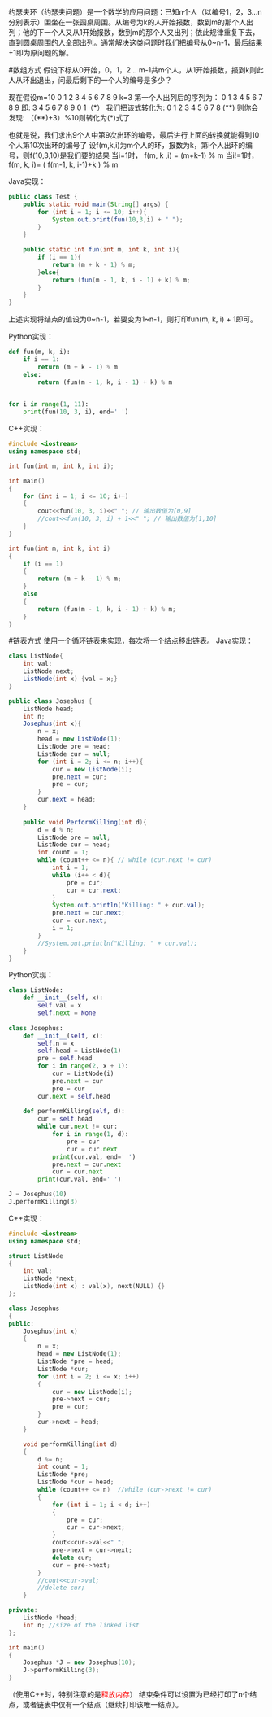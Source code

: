 约瑟夫环（约瑟夫问题）是一个数学的应用问题：已知n个人（以编号1，2，3...n分别表示）围坐在一张圆桌周围。从编号为k的人开始报数，数到m的那个人出列；他的下一个人又从1开始报数，数到m的那个人又出列；依此规律重复下去，直到圆桌周围的人全部出列。通常解决这类问题时我们把编号从0~n-1，最后结果+1即为原问题的解。

#数组方式
假设下标从0开始，0，1，2 .. m-1共m个人，从1开始报数，报到k则此人从环出退出，问最后剩下的一个人的编号是多少？

现在假设m=10
0 1 2 3  4 5 6 7 8 9    k=3
第一个人出列后的序列为：
0 1 3 4 5 6 7 8 9
即:
3 4 5 6 7 8 9 0 1（\*）
我们把该式转化为:
0 1 2 3 4 5 6 7 8 (\*\*)
则你会发现: （(\*\*)+3）%10则转化为(\*)式了

也就是说，我们求出9个人中第9次出环的编号，最后进行上面的转换就能得到10个人第10次出环的编号了 
设f(m,k,i)为m个人的环，报数为k，第i个人出环的编号，则f(10,3,10)是我们要的结果
当i=1时，  f(m, k ,i) = (m+k-1) % m
当i!=1时，  f(m, k, i)= ( f(m-1, k, i-1)+k ) % m

Java实现：
```java
public class Test {
	public static void main(String[] args) {
		for (int i = 1; i <= 10; i++){
			System.out.print(fun(10,3,i) + " ");
		}
	}
	
	public static int fun(int m, int k, int i){
		if (i == 1){
			return (m + k - 1) % m;
		}else{
			return (fun(m - 1, k, i - 1) + k) % m;
		}
	}
}
```
上述实现将结点的值设为0~n-1，若要变为1~n-1，则打印fun(m, k, i) + 1即可。

Python实现：
```python
def fun(m, k, i):
    if i == 1:
        return (m + k - 1) % m
    else:
        return (fun(m - 1, k, i - 1) + k) % m
                

for i in range(1, 11):
    print(fun(10, 3, i), end=' ')
```

C++实现：
```C++
#include <iostream>
using namespace std;

int fun(int m, int k, int i);

int main()
{
    for (int i = 1; i <= 10; i++)
    {
        cout<<fun(10, 3, i)<<" "; // 输出数值为[0,9]
        //cout<<fun(10, 3, i) + 1<<" "; // 输出数值为[1,10]
    }
}

int fun(int m, int k, int i)
{
    if (i == 1)
    {
        return (m + k - 1) % m;
    }
    else
    {
        return (fun(m - 1, k, i - 1) + k) % m;
    }
}
```

#链表方式
使用一个循环链表来实现，每次将一个结点移出链表。
Java实现：
```java
class ListNode{
	int val;
	ListNode next;
	ListNode(int x) {val = x;}
}

public class Josephus {
	ListNode head;
	int n;
	Josephus(int x){
		n = x;
		head = new ListNode(1);
		ListNode pre = head;
		ListNode cur = null;
		for (int i = 2; i <= n; i++){
			cur = new ListNode(i);
			pre.next = cur;
			pre = cur;
		}
		cur.next = head;
	}
	
	public void PerformKilling(int d){
		d = d % n;
		ListNode pre = null;
		ListNode cur = head;
		int count = 1;
		while (count++ <= n){ // while (cur.next != cur)
			int i = 1;
			while (i++ < d){
				pre = cur;
				cur = cur.next;
			}
			System.out.println("Killing: " + cur.val);
			pre.next = cur.next;
			cur = cur.next;
			i = 1;
		}
		//System.out.println("Killing: " + cur.val);
	}
}
```
Python实现：
```python
class ListNode:
    def __init__(self, x):
        self.val = x
        self.next = None
        
class Josephus:
    def __init__(self, x):
        self.n = x
        self.head = ListNode(1)
        pre = self.head
        for i in range(2, x + 1):
            cur = ListNode(i)
            pre.next = cur
            pre = cur
        cur.next = self.head
    
    def performKilling(self, d):
        cur = self.head
        while cur.next != cur:
            for i in range(1, d):
                pre = cur
                cur = cur.next
            print(cur.val, end=' ')
            pre.next = cur.next
            cur = cur.next
        print(cur.val, end=' ')

J = Josephus(10)
J.performKilling(3)
```
C++实现：
```c++
#include <iostream>
using namespace std;

struct ListNode
{
    int val;
    ListNode *next;
    ListNode(int x) : val(x), next(NULL) {}
};

class Josephus
{
public:
    Josephus(int x)
    {
        n = x;
        head = new ListNode(1);
        ListNode *pre = head;
        ListNode *cur;
        for (int i = 2; i <= x; i++)
        {
            cur = new ListNode(i);
            pre->next = cur;
            pre = cur;
        }
        cur->next = head;
    }

    void performKilling(int d)
    {
        d %= n;
        int count = 1;
        ListNode *pre;
        ListNode *cur = head;
        while (count++ <= n)  //while (cur->next != cur)
        {
            for (int i = 1; i < d; i++)
            {
                pre = cur;
                cur = cur->next;
            }
            cout<<cur->val<<" ";
            pre->next = cur->next;
            delete cur;
            cur = pre->next;
        }
        //cout<<cur->val;
        //delete cur;
    }

private:
    ListNode *head;
    int n; //size of the linked list
};

int main()
{
    Josephus *J = new Josephus(10);
    J->performKilling(3);
}
```
（使用C++时，特别注意的是<font color="red">释放内存</font>）
结束条件可以设置为已经打印了n个结点，或者链表中仅有一个结点（继续打印该唯一结点）。
